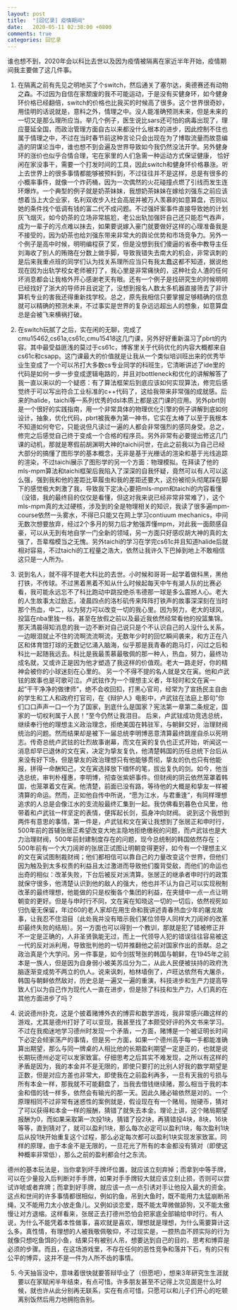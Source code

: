 ```yaml
---
layout: post
title:  "[回忆录] 疫情期间"
date:   2020-05-11 02:38:00 +0800
comments: true
categories: 回忆录
---
```


谁也想不到，2020年会以科比去世以及因为疫情被隔离在家近半年开始，疫情期间我主要做了这几件事。

1. 在隔离之前有先见之明地买了个switch，然后通关了塞尔达，奥德赛还有动物之森。不过因为自信在家颓废的我不可能运动，于是没有买健身环，如今健身环价格已经翻倍，switch的价格也比我买的时候高了很多。这个世界很奇妙，用佳明的话说就是，意料之外，情理之中。没人能准确预测未来，但是未来的一切又是那么理所应当。举几个例子，医生说比sars还可怕的病毒出现了，理应蔓延全国，而政治管理方面自古以来都没什么根本的进步，因此控制不住也属于情理之中，不过在当时春节前这种言论只会出现在为了博取流量而故意编造的阴谋论当中，谁也想不到会遍及世界导致如今我仍然没法开学。另外健身环的涨价也似乎合情合理，宅在家里的人们急需一种运动方式保证健康， 恰好闲在家没事干，需要一个打发时间的工具，因此switch和健身环价格暴涨。听上去世界上的很多事情都能够被预料到，不过往往并不是这样，总是有很多的小概率事件，就像一个炸药桶，因为一次偶然的火花碰撞点燃了引线而发生连环爆炸。一个典型的例子就是奶茶妹妹，我想奶茶妹妹在嫁给刘强东之前应该想着当上大企业家，名利双收步入社会高层并被万人羡慕的如意算盘，否则以她的条件找个低调有钱的富二代不成问题。不过强奸案事件直接导致她的计划灰飞烟灭，如今奶茶的立场非常尴尬，老公出轨加强奸自己还只能忍气吞声，成为一辈子的污点难以抹去，如果要说嫁入豪门就要做好这样的心理准备我是不接受的，因为奶茶也给刘强东带来非常大的舆论优势和市场竞争力。另外一个例子是高中时候，明明编程获了奖，但是没想到我们傻逼的省泰中教导主任刘海收了别人的贿赂在分数上做手脚，导致我错失去南大的机会，非常讽刺的是后来我重点班的同学们认为找关系理所应当只有我太蠢这都不知道，据说他现在因为出轨学校女老师被打了，我心里是非常痛快的，这种社会人渣的任何坏消息都会让我格外开心感谢老天有眼。还有一个例子是找研究生的时候明明已经找好了浙大的导师并且说定了，没想到报名人数太多机器直接筛去了非计算机专业的害我还得重新找学校。总之，原先我相信只要掌握足够精确的信息就可以精确的预测未来，不过事实是世界的复杂远远超出人的想象，如意算盘总是会被飞来横祸打破。

2. 在switch玩腻了之后，实在闲的无聊，完成了cmu15462,cs61a,cs61c,cmu15418这几门课，另外好好重新温习了pbrt的内容。其中最受益匪浅的莫过于cs61c，博客里关于代码优化的内容大概都来自cs61c和csapp。这门课最大的价值就是让我从一个类似培训班出来的优秀毕业生变成了一个可以吊打大多数cs专业同学的科班生，它清晰讲述了ide里的代码是如何一步一步变成逻辑电路的，并且对bottleneck和优化的讲解解答了我一直以来以的一个疑惑：有了算法框架后到底应该如何实现算法，修完后感觉终于可以写出符合工业标准的c++代码了，这给我带来非常强的成就感。后来的halide，taichi等一系列优秀的dsl本质上都是这门课的应用。另外pbrt则是一个很好的实践指南，用一个非常具体的物理优化引擎的例子讲解到底如何设计，抽象，优化代码，pbrt被我奉为第一神书，它实在太棒了以至于我根本不知道如何夸它，只能说但凡读过一遍的人都会非常强烈的感同身受。总之，修完之后感觉自己终于变成一个合格的程序员。另外非常有必要提出修这几门课的动机，那就是寒假前胡渊明大神的taichi问世，在此之前我以为自己已经大部分的搞懂了图形学的基本概念，无非是基于光栅话的渲染和基于光线追踪的渲染，不过taichi展示了图形学的另一个方面：物理模拟。在拜读了他的mls-mpm算法和taichi框架后我陷入了深深的自我怀疑，竟然可以有人可以这么强，强到我和他的差距比草履虫和我的差距还要大，这份被彻头彻尾踩在脚下的感觉极大刺激了我，导致我下定决心要把mls-mpm和taichi的内容看懂（没错，我的最终目的仅仅是看懂，但这对我来说已经非常非常难了），这个mls-mpm真的太过硬核，涉及到的全是物理相关的知识，我读了很多遍mpm-course依然一头雾水，不得已只能又在网上学习contiuum mechanics，中间无数次想要放弃，经过2个多月的努力后才勉强弄懂mpm，对此我一面颇感自豪，可以从无到有地自学一门全新的领域，另一方面只好感叹胡大神的真的太强了，吾辈楷模当之无愧。另外taichi的学习在学完cs61c并且知道halide后就相对容易，不过taichi的工程量之浩大，依然让我许久下巴掉到地上不敢相信这只是一人所为。

3. 说到名人，就不得不提老大科比的去世。小时候和哥哥一起学着做科黑，黑他打铁，不传球。不过黑着黑着不知从什么时候起每天中午有湖人队的比赛必看，我可能永远忘不了科比跑动中跳投绝杀韦德那一球是多么震撼人心。老大的人生故事太过励志，凌晨四点的洛杉矶传来阵阵打铁声的故事深深刻在当时那个热血，中二，以为努力可以改变一切的我心里。因为努力，老大的球风，投篮在nba里独一档，甚至在放假之前以及最近我依然经常看他的投篮集锦。那天清晨得知消息的我一边不断对自己说只是个不认识自己的人没什么关系，一边眼泪就止不住的流啊流流啊流，无数年少时的回忆瞬间袭来，和方正在八区和体育馆打球的无数记忆涌入脑海，似乎那是我青春的跑马灯，闪过之后和科比一起随我远去。科比是我最羡慕最敬佩的那一种人，热血，努力，最终功成名就，又或许正是因为他才塑造了我这样的价值观。老大一路走好，你的精神会被你的小球迷刻在心里的。
另一个不得不提的名人就是文在寅。他和卢武铉的故事也是可歌可泣。卢武铉作为一个理想主义者，年轻时和文在寅一起”干干净净的做律师“，绝不会收回扣，打黑心官司，经常为了宣扬民主自由的学生和工人和政府打官司，在《辩护人》电影中，卢武铉在法庭上那句”你们口口声声一口一个为了国家，到底什么是国家？宪法第一章第二条规定，国家的一切权利属于人民！“至今仍然让我泪目。
后来，卢武铉成功竞选总统，继续奉行他的理想主义政治理念，拒绝美国在韩驻军，与朝鲜交好，治理财阀统治的问题。然而结果却是被下一届总统李明博恶意清算最终跳崖自杀以死明志。传奇总统卢武铉的壮烈故事谢幕，而文在寅的复仇也正式开始，听闻这一消息却早已退休的文在寅，决定为挚友复仇，他清楚韩国的历任总统下台后从来没有好下场，但是挚友的政治理想只有他能够贯彻，挚友的仇也只有他能报，拼得一命酬知己，文在寅选择放下缅怀的笔，拔出复仇的剑。如今，他当选总统，审判朴槿惠，李明博，彻查张紫妍事件。但财阀的阴云依然笼罩着韩国，也笼罩着文在寅。他清楚，前面已没有路，等待他的大概是和挚友一样被清算的命运。然而，正如他自传中所说，“愿为江水，与君重逢”，有同样理想追求的人总是会像江水的支流般最终汇集到一起。我仿佛看到暮色仓风里，他带着和卢武铉一样坚定的表情，便挥起长剑，孤身冲向财阀。
说到这个我想到两件有意思的事情，第一件是，卢武铉和文在寅让我想到了张居正和申时行，500年前的首辅张居正希望改变大地主隐地拒绝缴税的问题，而卢武铉也是大力治理财阀，500年前封建制度存在的问题，现今总统制的韩国依然存在；500年前有一个大刀阔斧的张居正试图让明朝变得更好，如今有一个理想主义的文在寅试图制裁财阀；他们都相信可以靠自己的力量改变这个世界，但他们因为触及到太多权贵的利益且太过激进而导致他们腹背受敌，而他们的命运也出奇的相似：改革失败，下台后被反对派清算。张居正的继承者申时行的政策就保守很多，他清楚认识到他的敌人的强大，他也并不认为自己可以实现税制改革的最终理想，他能做的只是权衡各个集团的利益，在夹缝中一点一点让明朝变的更好。但是与申时行不同，文在寅在知晓这一切的一切后，依然视死如归仇毫无保留，年过60的老人家却在用生命和我讲述青春热血少年的屠龙故事，让我忍不住泪目（此处我并没有暗示我们某位领导人同样大刀阔斧的改革却最终失败的结局）。另一方面也可以得到一个教训，那就是犯了错被修正并不一定是正确的，人非圣贤孰能无过，而上一代领导人犯的错误往往容易被这一代的反对派利用，导致批判他的一切并推翻他之前对国家作出的贡献。总之政治真是个大学问。另一件事是，如今剑拔弩张的韩国与朝鲜，在1945年之前本是一族人，但是因为自身弱小被美苏瓜分为二，从此人民便被扶持的政府洗脑逐渐变成势不两立的仇人。说来讽刺，柏林墙倒了，卢旺达依然有大屠杀，韩国与朝鲜依然敌对，历史总是一遍又一遍的重演，科技进步和生产力提高导致人们以为自己作为现代人一直在进步，但是除了科技和生产力，人们真的在其他方面进步了吗？

4. 说说德州扑克，这是个披着赌博外衣的博弈和数学游戏，我非常感兴趣这样的游戏，尤其是德州打好了可以变现，我甚至找了本颇受好评的外文书来学习。不过在我痴迷地学习德州时发现一个矛盾，一方面，赌博是一个被证明长时间下必定会倾家荡产的事情，但是另一方面，如果一个德州高手每一手都能准确算出期望，那么与同一牌桌的人相比他的长期盈利期望一定是正的，也就是说长期玩德州必定可以发家致富。仔细思考之后其实不难发现，之所以有这样的矛盾是因为，我的本金并不是无限的，即使只要打的比别人好我的数学期望是正数，但是对应方差也非常大，即使我在之前盈利再多，一旦有天我的亏损与所有本金一样，那我就不可能翻盘了，当我去借钱继续赌，那么相当于我的本金和借的钱一样多，依然会有输光的那一天。因此久赌必输依然是对的。一个原理相同不过非常有迷惑性的案例就是，假设现在有一个赌局，抛硬币，猜对了可以获得和本金一样的报酬，猜错了就失去本金。理论上讲，这个赌局期望报酬为0，而如果采取第一次投1块，猜错了投2块，再猜错投4块，8块，16块等等，直到猜对了，就可以盈利1块，那么每次必定可以盈利1块，每次盈利1块后从投1快开始重复这个过程，那么必定每次都可以盈利1块实现发家致富。同样的原理，由于本金不是无限的，一旦花光了所有的本金都没有猜对（即使这种概率非常低），那么之前的盈利都会付之东流。

德州的基本玩法是，当你拿到坏手牌坏位置，就应该立刻弃掉；而拿到中等手牌，可以在少量投入后判断对手手牌，如果对手手牌较大就应该立刻止损，否则可以尝试诈唬或者弃牌；而拿到好手牌，就应该一点一点引诱对手让他投入最大的资金。这点和世间的许多事情都很相似，例如钓鱼，吊到大鱼时，既不能用力太猛崩断吊绳，又不能用力太小放走鱼儿。又例如谈恋爱，既不能太卑微做舔狗，又不能太傲慢让对方退缩。这样看来，张居正去打德州恐怕会把家底全部输给申时行。有人说，为什么不能凭着本性做事，喜欢就是喜欢，理想就是理想，为什么需要算计这么多。真性情，有理想的人被我敬佩敬仰，不过现实是，一腔热血不顾实际的行为就像只想吃鱼饵的小鱼，结果只有被别人吊，想要达到自己的目的，思考和博弈是必须的步骤。而且，在这场游戏里，不存在任何的恶性竞争和落井下石，有的只有公平的博弈，这并不是一件为人所不齿的事情。

5. 今天抽盲没中，意味着很快就要答辩毕业了（但愿吧），想来3年研究生生涯就要以在家赋闲半年结束，有点可惜。许多朋友甚至不记得上次见面是什么时候，就也许从此分别再无联系，实在有点可惜，只愿可以和儿子们开心的吃顿离别饭然后用力地拥抱告别。
